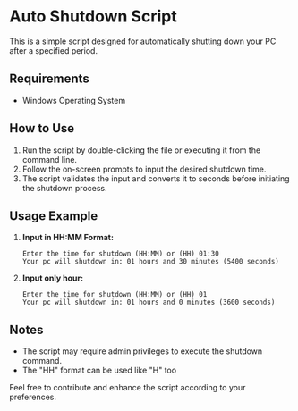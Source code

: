 # Auto Shutdown Script

This is a simple script designed for automatically shutting down your PC after a specified period.

## Requirements

- Windows Operating System

## How to Use

1. Run the script by double-clicking the file or executing it from the command line.
2. Follow the on-screen prompts to input the desired shutdown time.
3. The script validates the input and converts it to seconds before initiating the shutdown process.

## Usage Example

1. **Input in HH:MM Format:**
   ```
   Enter the time for shutdown (HH:MM) or (HH) 01:30
   Your pc will shutdown in: 01 hours and 30 minutes (5400 seconds)
   ```
2. **Input only hour:**
   ```
   Enter the time for shutdown (HH:MM) or (HH) 01
   Your pc will shutdown in: 01 hours and 0 minutes (3600 seconds)
   ```

## Notes

- The script may require admin privileges to execute the shutdown command.
- The "HH" format can be used like "H" too

Feel free to contribute and enhance the script according to your preferences.